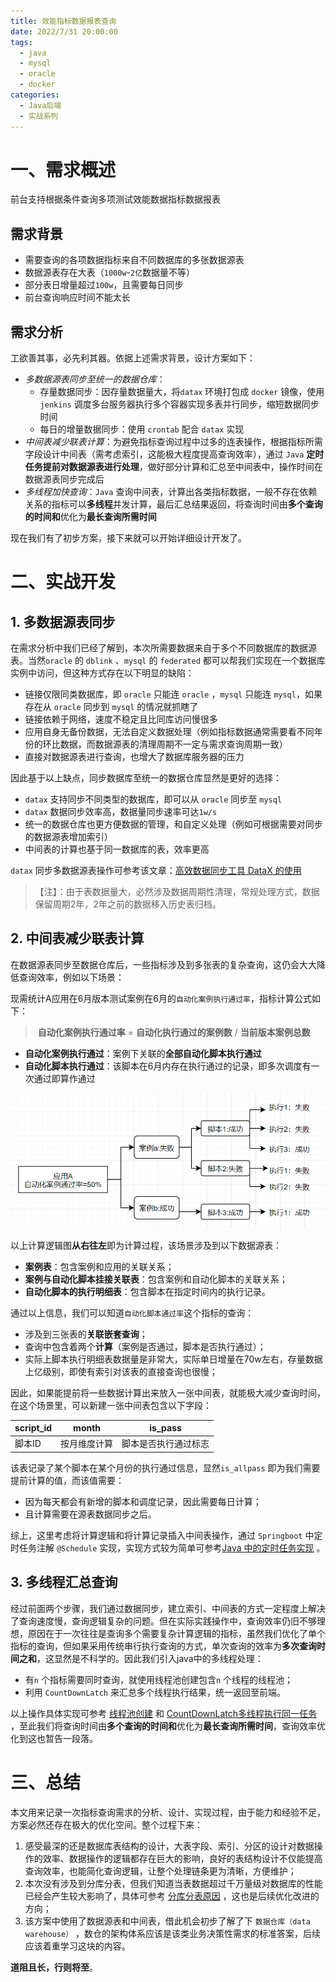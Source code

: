 ```yaml
---
title: 效能指标数据报表查询
date: 2022/7/31 20:00:00
tags: 
  - java
  - mysql
  - oracle
  - docker
categories: 
  - Java后端
  - 实战系列
---
```




# 一、需求概述

前台支持根据条件查询多项测试效能数据指标数据报表

## 需求背景

- 需要查询的各项数据指标来自不同数据库的多张数据源表
- 数据源表存在大表（`1000w`-`2亿`数据量不等）
- 部分表日增量超过`100w`，且需要每日同步
- 前台查询响应时间不能太长

## 需求分析

工欲善其事，必先利其器。依据上述需求背景，设计方案如下：

- *多数据源表同步至统一的数据仓库*：
  - 存量数据同步：因存量数据量大，将`datax` 环境打包成 `docker` 镜像，使用 `jenkins` 调度多台服务器执行多个容器实现多表并行同步，缩短数据同步时间
  - 每日的增量数据同步：使用 `crontab` 配合 `datax` 实现
- *中间表减少联表计算*：为避免指标查询过程中过多的连表操作，根据指标所需字段设计中间表（需考虑索引，这能极大程度提高查询效率），通过 `Java` **定时任务提前对数据源表进行处理**，做好部分计算和汇总至中间表中，操作时间在数据源表同步完成后
- *多线程加快查询*：`Java` 查询中间表，计算出各类指标数据，一般不存在依赖关系的指标可以**多线程**并发计算，最后汇总结果返回，将查询时间由**多个查询的时间和**优化为**最长查询所需时间**

现在我们有了初步方案，接下来就可以开始详细设计开发了。



# 二、实战开发



## 1. 多数据源表同步 

在需求分析中我们已经了解到，本次所需要数据来自于多个不同数据库的数据源表。当然`oracle`  的 `dblink` 、`mysql` 的 `federated` 都可以帮我们实现在一个数据库实例中访问，但这种方式存在以下明显的缺陷：

- 链接仅限同类数据库，即 `oracle` 只能连 `oracle` ，`mysql` 只能连 `mysql`，如果存在从 `oracle` 同步到 `mysql` 的情况就抓瞎了
- 链接依赖于网络，速度不稳定且比同库访问慢很多
- 应用自身无备份数据，无法自定义数据处理（例如指标数据通常需要看不同年份的环比数据，而数据源表的清理周期不一定与需求查询周期一致）
- 直接对数据源表进行查询，也增大了数据库服务器的压力

因此基于以上缺点，同步数据库至统一的数据仓库显然是更好的选择：

- `datax` 支持同步不同类型的数据库，即可以从 `oracle` 同步至 `mysql` 
- `datax` 数据同步效率高，数据量同步速率可达`1w/s` 
-  统一的数据仓库也更方便数据的管理，和自定义处理（例如可根据需要对同步的数据源表增加索引）
-  中间表的计算也基于同一数据库的表，效率更高

`datax` 同步多数据源表操作可参考该文章：[高效数据同步工具 DataX 的使用](/2022/07/29/高效数据同步工具DataX的使用) 

> 【注】：由于表数据量大，必然涉及数据周期性清理，常规处理方式，数据保留周期2年，2年之前的数据移入历史表归档。



## 2. 中间表减少联表计算

在数据源表同步至数据仓库后，一些指标涉及到多张表的复杂查询，这仍会大大降低查询效率，例如以下场景：

现需统计A应用在6月版本测试案例在6月的`自动化案例执行通过率`，指标计算公式如下：

> ​     **自动化案例执行通过率** = **自动化执行通过的案例数** / **当前版本案例总数**


 - **自动化案例执行通过**：案例下关联的**全部自动化脚本执行通过**
 - **自动化脚本执行通过**：该脚本在6月内存在执行通过的记录，即多次调度有一次通过即算作通过

![1659012565648](../blog-assets/多数据源大表查询思路/1659012565648.png)

以上计算逻辑图**从右往左**即为计算过程，该场景涉及到以下数据源表：

- **案例表**：包含案例和应用的关联关系；
- **案例与自动化脚本挂接关联表**：包含案例和自动化脚本的关联关系；
- **自动化脚本的执行明细表**：包含脚本在指定时间内的执行记录。

通过以上信息，我们可以知道`自动化脚本通过率`这个指标的查询：

- 涉及到三张表的**关联嵌套查询**；
- 查询中包含着两个**计算**（案例是否通过，脚本是否执行通过）；
- 实际上脚本执行明细表数据量是非常大，实际单日增量在70w左右，存量数据上亿级别，即使有索引对该表的直接查询也很慢；

因此，如果能提前将一些数据计算出来放入一张中间表，就能极大减少查询时间，在这个场景里，可以新建一张中间表包含以下字段：

| script_id | month        | is_pass              |
| --------- | ------------ | -------------------- |
| 脚本ID    | 按月维度计算 | 脚本是否执行通过标志 |

该表记录了某个脚本在某个月份的执行通过信息，显然`is_allpass` 即为我们需要提前计算的值，而该值需要：

- 因为每天都会有新增的脚本和调度记录，因此需要每日计算；
- 且计算需要在源表数据同步之后。

综上，这里考虑将计算逻辑和将计算记录插入中间表操作，通过 `Springboot` 中定时任务注解 `@Schedule` 实现，实现方式较为简单可参考[Java 中的定时任务实现](/2022/07/27/Java中的定时任务实现) 。



## 3. 多线程汇总查询

经过前面两个步骤，我们通过数据同步，建立索引、中间表的方式一定程度上解决了查询速度慢，查询逻辑复杂的问题。但在实际实践操作中，查询效率仍旧不够理想，原因在于一次往往是查询多个需要复杂计算逻辑的指标，虽然我们优化了单个指标的查询，但如果采用传统串行执行查询的方式，单次查询的效率为**多次查询时间之和**，这显然是不科学的。因此我们引入java中的多线程处理：

- 有`n` 个指标需要同时查询，就使用线程池创建包含`n` 个线程的线程池；
- 利用 `CountDownLatch` 来汇总多个线程执行结果，统一返回至前端。

以上操作具体实现可参考 [线程池创建](/2022/07/06/异步调用(一)) 和 [CountDownLatch多线程执行同一任务](/2022/07/30/CountDownLatch多线程执行同一任务) ，至此我们将查询时间由**多个查询的时间和**优化为**最长查询所需时间**，查询效率优化到这也暂告一段落。



# 三、总结

本文用来记录一次指标查询需求的分析、设计、实现过程，由于能力和经验不足，方案必然还存在极大的优化空间。整个过程下来：

1. 感受最深的还是数据库表结构的设计，大表字段、索引、分区的设计对数据操作的效率、数据操作的逻辑都存在巨大的影响，良好的表结构设计不仅能提高查询效率，也能简化查询逻辑，让整个处理链条更为清晰，方便维护；
2. 本次没有涉及到分库分表，但我们知道当表数据超过千万量级对数据库的性能已经会产生较大影响了，具体可参考  [分库分表原因](https://blog.csdn.net/m0_48383346/article/details/116999608?ops_request_misc=%7B%22request%5Fid%22%3A%22165925327116781432942421%22%2C%22scm%22%3A%2220140713.130102334..%22%7D&request_id=165925327116781432942421&biz_id=0&utm_medium=distribute.pc_search_result.none-task-blog-2~all~top_positive~default-1-116999608-null-null.142^v35^experiment_2_v1&utm_term=分库分表&spm=1018.2226.3001.4187) ，这也是后续优化改进的方向；
3. 该方案中使用了数据源表和中间表，借此机会初步了解了下 `数据仓库（data warehouse）` ，数仓的架构体系应该是该类业务决策性需求的标准答案，后续应该着重学习这块的内容。

**道阻且长，行则将至**。